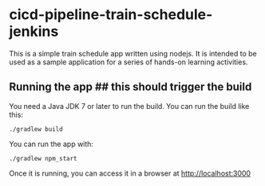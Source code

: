 # cicd-pipeline-train-schedule-jenkins

This is a simple train schedule app written using nodejs. It is intended to be used as a sample application for a series of hands-on learning activities.

## Running the app ## this should trigger the build

You need a Java JDK 7 or later to run the build. You can run the build like this:

    ./gradlew build

You can run the app with:

    ./gradlew npm_start

Once it is running, you can access it in a browser at [http://localhost:3000](http://localhost:3000)
